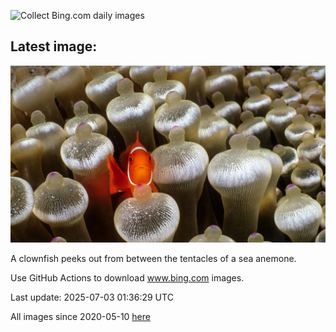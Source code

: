 ![Collect Bing.com daily images](https://github.com/counter2015/bing-daily-images/workflows/Collect%20Bing.com%20daily%20images/badge.svg)
## Latest image:
![](images/MaroonClownfish.jpg)

A clownfish peeks out from between the tentacles of a sea anemone.

Use GitHub Actions to download www.bing.com images.

Last update: 2025-07-03 01:36:29 UTC

All images since 2020-05-10 [here](https://github.com/counter2015/bing-daily-images/tree/master/images)
